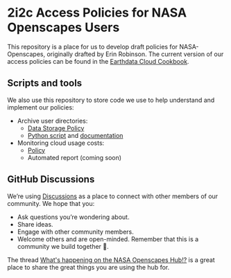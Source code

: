 # 2i2c Access Policies for NASA Openscapes Users
This repository is a place for us to develop draft policies for NASA-Openscapes, originally drafted by Erin Robinson.
The current version of our access policies can be found in the [Earthdata Cloud Cookbook](https://nasa-openscapes.github.io/earthdata-cloud-cookbook/policies-admin/).

## Scripts and tools
We also use this repository to store code we use to help understand and implement
our policies:

- Archive user directories: 
  - [Data Storage Policy](https://nasa-openscapes.github.io/earthdata-cloud-cookbook/policies-admin/data-policies.html)
  - [Python script](scripts/archive-home-dirs.py) and [documentation](https://nasa-openscapes.github.io/earthdata-cloud-cookbook/policies-admin/data-policies.html)
- Monitoring cloud usage costs:
  - [Policy](https://nasa-openscapes.github.io/earthdata-cloud-cookbook/policies-admin/#monitoring-cloud-usage-costs)
  - Automated report (coming soon)

## GitHub Discussions
We’re using [Discussions](https://github.com/NASA-Openscapes/2i2cAccessPolicies/discussions) as a place to connect with other members of our community. We hope that you:

- Ask questions you’re wondering about.
- Share ideas.
- Engage with other community members.
- Welcome others and are open-minded. Remember that this is a community we build together 💪.

The thread [What's happening on the NASA Openscapes Hub!?](https://github.com/NASA-Openscapes/2i2cAccessPolicies/discussions/2) is a great place to share the 
great things you are using the hub for.
